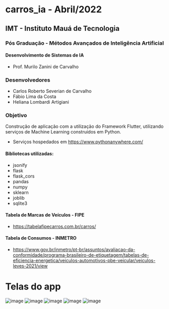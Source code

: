 # carros_ia - Abril/2022

## IMT - Instituto Mauá de Tecnologia

### Pós Graduação - Métodos Avançados de Inteligência Artificial
#### Desenvolvimento de Sistemas de IA
  - Prof. Murilo Zanini de Carvalho

### Desenvolvedores
- Carlos Roberto Severian de Carvalho
- Fábio Lima da Costa
- Heliana Lombardi Artigiani

### Objetivo
Construção de aplicação com a utilização do Framework Flutter, utilizando serviços de Machine Learning construidos em Python.

- Serviços hospedados em https://www.pythonanywhere.com/

#### Bibliotecas utilizadas:
 - jsonify
 - flask
 - flask_cors
 - pandas
 - numpy
 - sklearn
 - joblib
 - sqlite3

#### Tabela de Marcas de Veículos - FIPE
- https://tabelafipecarros.com.br/carros/

#### Tabela de Consumos - INMETRO
- https://www.gov.br/inmetro/pt-br/assuntos/avaliacao-da-conformidade/programa-brasileiro-de-etiquetagem/tabelas-de-eficiencia-energetica/veiculos-automotivos-pbe-veicular/veiculos-leves-2021/view


# Telas do app

![image](https://user-images.githubusercontent.com/72479565/163286825-2cb7f451-4199-42a6-a960-41cb894704e4.png)     ![image](https://user-images.githubusercontent.com/72479565/163287099-bf55900e-8ae6-4a3a-9d81-4ebcb02dc39f.png)    ![image](https://user-images.githubusercontent.com/72479565/163287314-fbb12c6f-f21f-4607-8d35-c757871b5275.png)   ![image](https://user-images.githubusercontent.com/72479565/163287521-46ec14eb-8fd5-4f16-a75d-8af7ac5f1850.png)   ![image](https://user-images.githubusercontent.com/72479565/163287812-9f98f695-8879-415b-8b0a-8377d8639e59.png)








